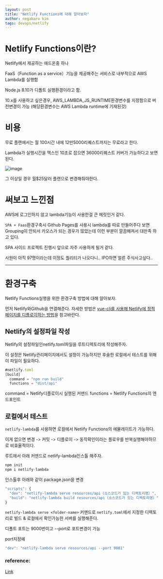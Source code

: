 ```yaml
---
layout: post
title: "Netlify Functions에 대해 알아보자"
author: negabaro kim
tags: devops/netlify
---
```



# Netlify Functions이란?


Netlify에서 제공하는 애드온중 하나

FaaS（Function as a service）기능을 제공해주는 서비스로 내부적으로 AWS Lambda를 실행함

Node.js 8.10가 디폴트 실행환경이라고 함.

10.x를 사용하고 싶은경우, AWS_LAMBDA_JS_RUNTIME환경변수를 지정함으로 버전변경이 가능
(해당환경변수는 AWS Lambda runtime에 기재된것)


# 비용

무료 플랜에서는 월 100시간 내에 12만5000리퀘스트까지는 무료라고 한다.

Lambda가 실행시간을 맥스인 10초로 잡으면 36000리퀘스트 커버가 가능하다고 보면된다.

![image](https://user-images.githubusercontent.com/4640346/99153748-fd144200-26ed-11eb-85e3-fb105ce2963f.png)

그 이상일 경우 월$25달러 플랜으로 변경해줘야한다.


# 써보고 느낀점

AWS에 로그인하지 않고 lambda기능이 사용한걸 큰 메릿인거 같다.

`SPA + Faas`환경구축시 Github Pages를 사용시 lambda를 따로 만들어주다 보면
Grouping이 안되서 카오스가 되는 경우가 많았는데 이런 부분이 깔끔해져서 대만족 하고 있다.

SPA 사이드 프로젝트 진행시 앞으로 자주 사용하게 될거 같다.

사원이 아직 97명이라는데 이정도 퀄리티가 나오다니.. IPO하면 얼른 주식사고싶다..


----

# 환경구축

Netlify Functions실행을 위한 환경구축 방법에 대해 알아보자.


먼저 Netlify와Github을 연결해준다.
자세한 방법은 [vue-cli를 사용해 Netlify에 정적페이지를 디플로이하는 방법]을 참고바란다.


## Netlify의 설정파일 작성

Netlify의 설정파일인netlify.toml파일을 루트디렉토리에 작성해주자.

이 설정은 Netlify관리페이지에서도 설정이 가능하지만 후술한 로컬에서 테스트를 위해 이 파일이 필요하다.

```js
#netlify.toml
[build]
  command = "npm run build"
  functions = "dist/api"
```

command = Netlify디플로이시 실행된 커맨드
functions = Netlify Functions의 엔드포인트

## 로컬에서 테스트


`netlify-lambda`를 사용하면 로컬에서 Netlify Functions의 에뮬레이트가 가능하다.

이게 없으면 변경 -> 커밋 -> 디플로이 -> 동작확인이라는 플로우를 반복실행해야하므로 비효율적이다.

루트에서 아래 커맨드로 netlify-lambda인스톨 해주자.

```js
npm init
npm i netlify-lambda
```

인스톨후 아래와 같이 package.json을 변경


```js
"scripts": {
  "dev": "netlify-lambda serve resources/api（소스코드가 있는 디렉토리명）",
  "build": "netlify-lambda build resources/api（소스코드가 있는 디렉토리명）"
}
```


`netlify-lambda serve <folder-name>` 커맨드로 `netlify.toml`에서 지정한 디렉토리로 빌드 & 로컬에서 확인가능한 서버를 실행해준다.

디폴트 포트는 9000번이고 --port로 포트변경이 가능

port지정예

```js
"dev": "netlify-lambda serve resources/api --port 9001"
```


### reference:

[vue-cli를 사용해 Netlify에 정적페이지를 디플로이하는 방법]: netlify-deploy-using-vue-cli

[Link](https://qiita.com/Sr_Bangs/items/7867853f5e71bd4ada56)
